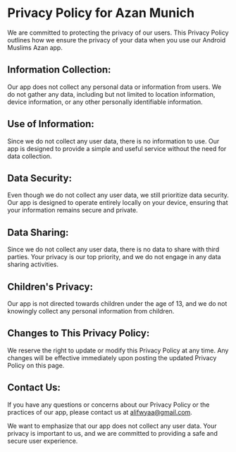 # Privacy Policy for Azan Munich

We are committed to protecting the privacy of our users. This Privacy Policy outlines how we ensure the privacy of your data when you use our Android Muslims Azan app.

## Information Collection:

Our app does not collect any personal data or information from users. We do not gather any data, including but not limited to location information, device information, or any other personally identifiable information.

## Use of Information:

Since we do not collect any user data, there is no information to use. Our app is designed to provide a simple and useful service without the need for data collection.

## Data Security:

Even though we do not collect any user data, we still prioritize data security. Our app is designed to operate entirely locally on your device, ensuring that your information remains secure and private.

## Data Sharing:

Since we do not collect any user data, there is no data to share with third parties. Your privacy is our top priority, and we do not engage in any data sharing activities.

## Children's Privacy:

Our app is not directed towards children under the age of 13, and we do not knowingly collect any personal information from children.

## Changes to This Privacy Policy:

We reserve the right to update or modify this Privacy Policy at any time. Any changes will be effective immediately upon posting the updated Privacy Policy on this page.

## Contact Us:

If you have any questions or concerns about our Privacy Policy or the practices of our app, please contact us at alifwyaa@gmail.com.

We want to emphasize that our app does not collect any user data. Your privacy is important to us, and we are committed to providing a safe and secure user experience.
